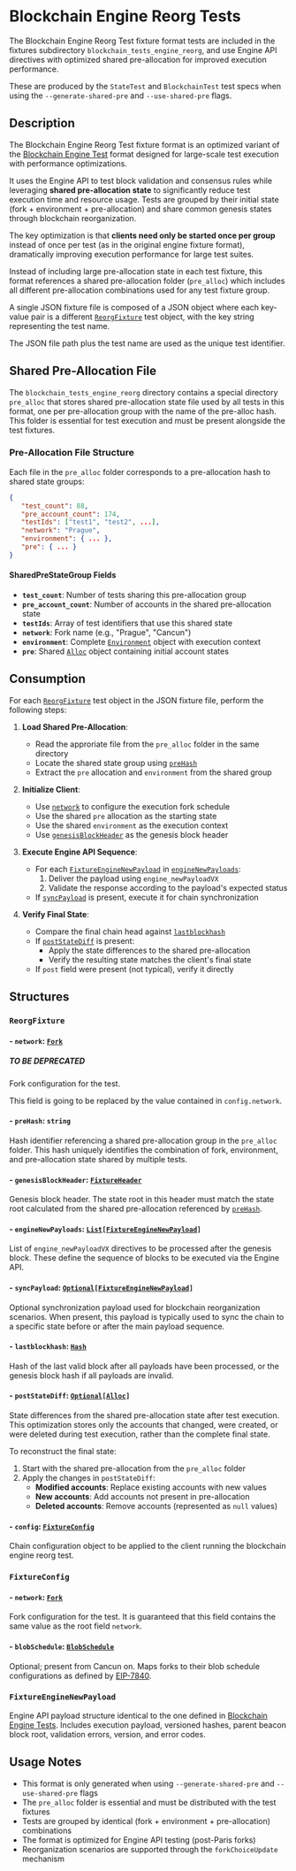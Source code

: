 # Blockchain Engine Reorg Tests  <!-- markdownlint-disable MD051 (MD051=link-fragments "Link fragments should be valid") -->

The Blockchain Engine Reorg Test fixture format tests are included in the fixtures subdirectory `blockchain_tests_engine_reorg`, and use Engine API directives with optimized shared pre-allocation for improved execution performance.

These are produced by the `StateTest` and `BlockchainTest` test specs when using the `--generate-shared-pre` and `--use-shared-pre` flags.

## Description

The Blockchain Engine Reorg Test fixture format is an optimized variant of the [Blockchain Engine Test](./blockchain_test_engine.md) format designed for large-scale test execution with performance optimizations.

It uses the Engine API to test block validation and consensus rules while leveraging **shared pre-allocation state** to significantly reduce test execution time and resource usage. Tests are grouped by their initial state (fork + environment + pre-allocation) and share common genesis states through blockchain reorganization.

The key optimization is that **clients need only be started once per group** instead of once per test (as in the original engine fixture format), dramatically improving execution performance for large test suites.

Instead of including large pre-allocation state in each test fixture, this format references a shared pre-allocation folder (`pre_alloc`) which includes all different pre-allocation combinations used for any test fixture group.

A single JSON fixture file is composed of a JSON object where each key-value pair is a different [`ReorgFixture`](#reorgfixture) test object, with the key string representing the test name.

The JSON file path plus the test name are used as the unique test identifier.

## Shared Pre-Allocation File

The `blockchain_tests_engine_reorg` directory contains a special directory `pre_alloc` that stores shared pre-allocation state file used by all tests in this format, one per pre-allocation group with the name of the pre-alloc hash. This folder is essential for test execution and must be present alongside the test fixtures.

### Pre-Allocation File Structure

Each file in the `pre_alloc` folder corresponds to a pre-allocation hash to shared state groups:

```json
{
   "test_count": 88,
   "pre_account_count": 174,
   "testIds": ["test1", "test2", ...],
   "network": "Prague",
   "environment": { ... },
   "pre": { ... }
}
```

#### SharedPreStateGroup Fields

- **`test_count`**: Number of tests sharing this pre-allocation group
- **`pre_account_count`**: Number of accounts in the shared pre-allocation state
- **`testIds`**: Array of test identifiers that use this shared state
- **`network`**: Fork name (e.g., "Prague", "Cancun")
- **`environment`**: Complete [`Environment`](./common_types.md#environment) object with execution context
- **`pre`**: Shared [`Alloc`](./common_types.md#alloc-mappingaddressaccount) object containing initial account states

## Consumption

For each [`ReorgFixture`](#reorgfixture) test object in the JSON fixture file, perform the following steps:

1. **Load Shared Pre-Allocation**:
   - Read the approriate file from the `pre_alloc` folder in the same directory
   - Locate the shared state group using [`preHash`](#-prehash-string)
   - Extract the `pre` allocation and `environment` from the shared group

2. **Initialize Client**:
   - Use [`network`](#-network-fork) to configure the execution fork schedule
   - Use the shared `pre` allocation as the starting state
   - Use the shared `environment` as the execution context
   - Use [`genesisBlockHeader`](#-genesisblockheader-fixtureheader) as the genesis block header

3. **Execute Engine API Sequence**:
   - For each [`FixtureEngineNewPayload`](#fixtureenginenewpayload) in [`engineNewPayloads`](#-enginenewpayloads-listfixtureenginenewpayload):
     1. Deliver the payload using `engine_newPayloadVX`
     2. Validate the response according to the payload's expected status
   - If [`syncPayload`](#-syncpayload-optionalfixtureenginenewpayload) is present, execute it for chain synchronization

4. **Verify Final State**:
   - Compare the final chain head against [`lastblockhash`](#-lastblockhash-hash)
   - If [`postStateDiff`](#-poststatediff-optionalalloc) is present:
     - Apply the state differences to the shared pre-allocation
     - Verify the resulting state matches the client's final state
   - If `post` field were present (not typical), verify it directly

## Structures

### `ReorgFixture`

#### - `network`: [`Fork`](./common_types.md#fork)

##### TO BE DEPRECATED

Fork configuration for the test.

This field is going to be replaced by the value contained in `config.network`.

#### - `preHash`: `string`

Hash identifier referencing a shared pre-allocation group in the `pre_alloc` folder. This hash uniquely identifies the combination of fork, environment, and pre-allocation state shared by multiple tests.

#### - `genesisBlockHeader`: [`FixtureHeader`](./blockchain_test.md#fixtureheader)

Genesis block header. The state root in this header must match the state root calculated from the shared pre-allocation referenced by [`preHash`](#-prehash-string).

#### - `engineNewPayloads`: [`List`](./common_types.md#list)`[`[`FixtureEngineNewPayload`](#fixtureenginenewpayload)`]`

List of `engine_newPayloadVX` directives to be processed after the genesis block. These define the sequence of blocks to be executed via the Engine API.

#### - `syncPayload`: [`Optional`](./common_types.md#optional)`[`[`FixtureEngineNewPayload`](#fixtureenginenewpayload)`]`

Optional synchronization payload used for blockchain reorganization scenarios. When present, this payload is typically used to sync the chain to a specific state before or after the main payload sequence.

#### - `lastblockhash`: [`Hash`](./common_types.md#hash)

Hash of the last valid block after all payloads have been processed, or the genesis block hash if all payloads are invalid.

#### - `postStateDiff`: [`Optional`](./common_types.md#optional)`[`[`Alloc`](./common_types.md#alloc-mappingaddressaccount)`]`

State differences from the shared pre-allocation state after test execution. This optimization stores only the accounts that changed, were created, or were deleted during test execution, rather than the complete final state.

To reconstruct the final state:

1. Start with the shared pre-allocation from the `pre_alloc` folder
2. Apply the changes in `postStateDiff`:
   - **Modified accounts**: Replace existing accounts with new values
   - **New accounts**: Add accounts not present in pre-allocation  
   - **Deleted accounts**: Remove accounts (represented as `null` values)

#### - `config`: [`FixtureConfig`](#fixtureconfig)

Chain configuration object to be applied to the client running the blockchain engine reorg test.

### `FixtureConfig`

#### - `network`: [`Fork`](./common_types.md#fork)

Fork configuration for the test. It is guaranteed that this field contains the same value as the root field `network`.

#### - `blobSchedule`: [`BlobSchedule`](./common_types.md#blobschedule-mappingforkforkblobschedule)

Optional; present from Cancun on. Maps forks to their blob schedule configurations as defined by [EIP-7840](https://eips.ethereum.org/EIPS/eip-7840).

### `FixtureEngineNewPayload`

Engine API payload structure identical to the one defined in [Blockchain Engine Tests](./blockchain_test_engine.md#fixtureenginenewpayload). Includes execution payload, versioned hashes, parent beacon block root, validation errors, version, and error codes.

## Usage Notes

- This format is only generated when using `--generate-shared-pre` and `--use-shared-pre` flags
- The `pre_alloc` folder is essential and must be distributed with the test fixtures
- Tests are grouped by identical (fork + environment + pre-allocation) combinations
- The format is optimized for Engine API testing (post-Paris forks)
- Reorganization scenarios are supported through the `forkChoiceUpdate` mechanism
